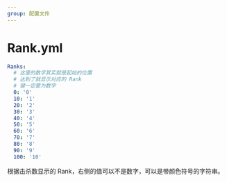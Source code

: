```yaml
---
group: 配置文件
---
```


# Rank.yml

```yaml
Ranks:
  # 这里的数字其实就是起始的位置
  # 达到了就显示对应的 Rank
  # 键一定要为数字
  0: '0'
  10: '1'
  20: '2'
  30: '3'
  40: '4'
  50: '5'
  60: '6'
  70: '7'
  80: '8'
  90: '9'
  100: '10'
```

根据击杀数显示的 Rank，右侧的值可以不是数字，可以是带颜色符号的字符串。
